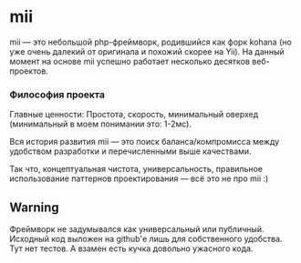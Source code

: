# mii

mii — это небольшой php-фреймворк, родившийся как форк kohana (но уже очень далекий от оригинала и похожий скорее на Yii). 
На данный момент на основе mii успешно работает несколько десятков веб-проектов. 

### Философия проекта
Главные ценности: Простота, скорость, минимальный оверхед (минимальный в моем понимании это: 1-2мс). 

Вся история развития mii — это поиск баланса/компромисса между удобством разработки и перечисленными выше качествами. 

Так что, концептуальная чистота, универсальность, правильное использование паттернов проектирования — всё это не про mii :)

## Warning

Фреймворк не задумывался как универсальный или публичный. Исходный код выложен на github'е лишь для собственного удобства.
Тут нет тестов. А взамен есть кучка довольно ужасного кода. 